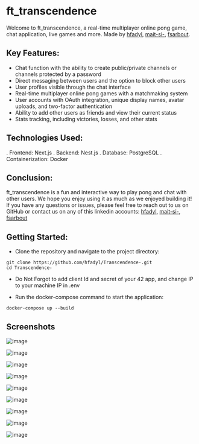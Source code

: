 # ft_transcendence

Welcome to ft_transcendence, a real-time multiplayer online pong game, chat application, live games and more.
Made by [hfadyl](https://github.com/hfadyl), [mait-si-](https://github.com/0xJoroh), [fsarbout](https://github.com/fsarbout).

## Key Features:

- Chat function with the ability to create public/private channels or channels protected by a password
- Direct messaging between users and the option to block other users
- User profiles visible through the chat interface
- Real-time multiplayer online pong games with a matchmaking system
- User accounts with OAuth integration, unique display names, avatar uploads, and two-factor authentication
- Ability to add other users as friends and view their current status
- Stats tracking, including victories, losses, and other stats

## Technologies Used:

. Frontend: Next.js
. Backend: Nest.js
. Database: PostgreSQL
. Containerization: Docker

## Conclusion:

ft_transcendence is a fun and interactive way to play pong and chat with other users. We hope you enjoy using it as much as we enjoyed building it!
If you have any questions or issues, please feel free to reach out to us on GitHub or contact us on any of this linkedin accounts: [hfadyl](https://www.linkedin.com/in/hicham-fadyl-6058b5198/), [mait-si-](https://www.linkedin.com/in/0x10000/), [fsarbout](https://www.linkedin.com/in/fatima-zahra-sarbout/)

## Getting Started:

- Clone the repository and navigate to the project directory:

```
git clone https://github.com/hfadyl/Transcendence-.git
cd Transcendence-
```

- Do Not Forgot to add client Id and secret of your 42 app, and change IP to your machine IP in .env

- Run the docker-compose command to start the application:

```
docker-compose up --build
```

## Screenshots

![image](./screenshots/Login.png)

![image](./screenshots/Enter%20username.png)

![image](./screenshots/Home.png)

![image](./screenshots/Profile.png)

![image](./screenshots/Friends%20list.png)

![image](./screenshots/Match%20history.png)

![image](./screenshots/Settings.png)

![image](./screenshots/Game.png)

![image](./screenshots/chat.png)
